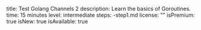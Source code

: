 title: Test Golang Channels 2
description: Learn the basics of Goroutines.
time: 15 minutes
level: intermediate
steps:
-step1.md
license: ""
isPremium: true
isNew: true
isAvailable: true
